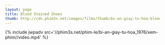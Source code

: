 ```yaml
---
layout: page
title: Blood Stained Shoes
thumb: http://cdn.phim3s.net/images/films/thumb/bi-an-giay-tu-hoa-blood-stained-shoes-2012.jpg
---
```

{% include jwpadv src='//phim3s.net/phim-le/bi-an-giay-tu-hoa_1976/xem-phim//video.mp4' %}